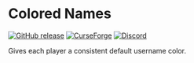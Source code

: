 # Colored Names

[![GitHub release](https://img.shields.io/github/release/haykam821/Colored-Names.svg?style=popout&label=github)](https://github.com/haykam821/Colored-Names/releases/latest)
[![CurseForge](https://img.shields.io/static/v1?style=popout&label=curseforge&message=project&color=6441A4)](https://www.curseforge.com/minecraft/mc-mods/colored-names)
[![Discord](https://img.shields.io/static/v1?style=popout&label=chat&message=discord&color=7289DA)](https://discord.gg/eXcffmW)

Gives each player a consistent default username color.

